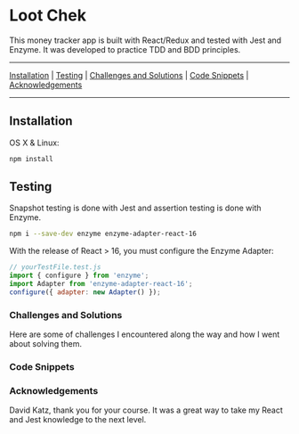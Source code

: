 # Loot Chek

This money tracker app is built with React/Redux and tested with Jest and Enzyme.  It was developed to practice TDD and BDD principles.

***

[Installation](https://github.com/chris-malloy/loot-check#installation) | [Testing](https://github.com/chris-malloy/loot-check#testing) | [Challenges and Solutions](https://github.com/chris-malloy/loot-check#challenges-and-solutions) | [Code Snippets](https://github.com/chris-malloy/loot-check#code-snippets) | [Acknowledgements](https://github.com/chris-malloy/loot-check#acknowledgements)

***

## Installation

OS X & Linux:

```sh
npm install
```

## Testing

Snapshot testing is done with Jest and assertion testing is done with Enzyme.

```sh
npm i --save-dev enzyme enzyme-adapter-react-16
```

With the release of React > 16, you must configure the Enzyme Adapter:

```javascript
// yourTestFile.test.js
import { configure } from 'enzyme';
import Adapter from 'enzyme-adapter-react-16';
configure({ adapter: new Adapter() });
```

### Challenges and Solutions

Here are some of challenges I encountered along the way and how I went about solving them.

### Code Snippets

### Acknowledgements

David Katz, thank you for your course.  It was a great way to take my React and Jest knowledge to the next level.
